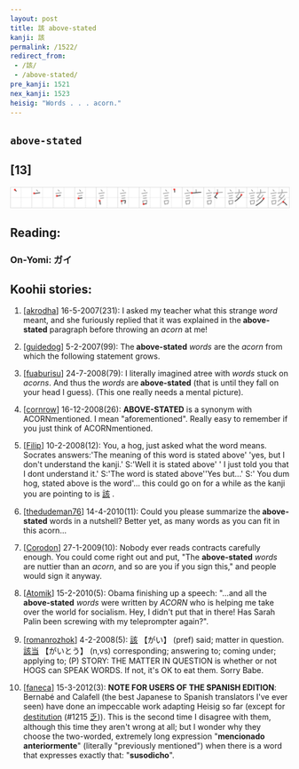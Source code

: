 ```yaml
---
layout: post
title: 該 above-stated
kanji: 該
permalink: /1522/
redirect_from:
 - /該/
 - /above-stated/
pre_kanji: 1521
nex_kanji: 1523
heisig: "Words . . . acorn."
---
```


## `above-stated`

## [13]

<div class="stroke"><img src="../images/E8A9B2.png" /></div>

## Reading:

### On-Yomi: ガイ

## Koohii stories:

1) [<a href="http://kanji.koohii.com/profile/akrodha">akrodha</a>] 16-5-2007(231): I asked my teacher what this strange <em>word</em> meant, and she furiously replied that it was explained in the<strong> above-stated</strong> paragraph before throwing an <em>acorn</em> at me! 

2) [<a href="http://kanji.koohii.com/profile/guidedog">guidedog</a>] 5-2-2007(99): The<strong> above-stated</strong> <em>words</em> are the <em>acorn</em> from which the following statement grows. 

3) [<a href="http://kanji.koohii.com/profile/fuaburisu">fuaburisu</a>] 24-7-2008(79): I literally imagined atree with <em>words</em> stuck on <em>acorns</em>. And thus the <em>words</em> are<strong> above-stated</strong> (that is until they fall on your head I guess). (This one really needs a mental picture). 

4) [<a href="http://kanji.koohii.com/profile/cornrow">cornrow</a>] 16-12-2008(26): <strong>ABOVE-STATED</strong> is a synonym with ACORNmentioned. I mean &quot;aforementioned&quot;. Really easy to remember if you just think of ACORNmentioned. 

5) [<a href="http://kanji.koohii.com/profile/Filip">Filip</a>] 10-2-2008(12): You, a hog, just asked what the word means. Socrates answers:&#039;The meaning of this word is stated above&#039; &#039;yes, but I don&#039;t understand the kanji.&#039; S:&#039;Well it is stated above&#039; &#039; I just told you that I dont understand it.&#039; S:&#039;The word is stated above&#039;&#039;Yes but...&#039; S:&#039; You dum hog, stated above is the word&#039;... this could go on for a while as the kanji you are pointing to is   <a href="http://jisho.org/kanji/details/該">該</a>  . 

6) [<a href="http://kanji.koohii.com/profile/thedudeman76">thedudeman76</a>] 14-4-2010(11): Could you please summarize the<strong> above-stated</strong> words in a nutshell? Better yet, as many words as you can fit in this acorn... 

7) [<a href="http://kanji.koohii.com/profile/Corodon">Corodon</a>] 27-1-2009(10): Nobody ever reads contracts carefully enough. You could come right out and put, &quot;The <strong>above-stated</strong> <em>words</em> are nuttier than an <em>acorn</em>, and so are you if you sign this,&quot; and people would sign it anyway. 

8) [<a href="http://kanji.koohii.com/profile/Atomik">Atomik</a>] 15-2-2010(5): Obama finishing up a speech: &quot;...and all the<strong> above-stated</strong> <em>words</em> were written by <em>ACORN</em> who is helping me take over the world for socialism. Hey, I didn&#039;t put that in there! Has Sarah Palin been screwing with my teleprompter again?&quot;. 

9) [<a href="http://kanji.koohii.com/profile/romanrozhok">romanrozhok</a>] 4-2-2008(5):   <a href="http://jisho.org/kanji/details/該">該</a>   【がい】 (pref) said; matter in question.   <a href="http://jisho.org/kanji/details/該当">該当</a>   【がいとう】 (n,vs) corresponding; answering to; coming under; applying to; (P) STORY: THE MATTER IN QUESTION is whether or not HOGS can SPEAK WORDS. If not, it&#039;s OK to eat them. Sorry Babe. 

10) [<a href="http://kanji.koohii.com/profile/faneca">faneca</a>] 15-3-2012(3): <strong>NOTE FOR USERS OF THE SPANISH EDITION</strong>: Bernabé and Calafell (the best Japanese to Spanish translators I&#039;ve ever seen) have done an impeccable work adapting Heisig so far (except for <a href="../1215">destitution</a> <span class="index">(#1215 <a href="http://jisho.org/kanji/details/乏">乏</a>)</span>). This is the second time I disagree with them, although this time they aren&#039;t wrong at all; but I wonder why they choose the two-worded, extremely long expression &quot;<strong>mencionado anteriormente</strong>&quot; (literally &quot;previously mentioned&quot;) when there is a word that expresses exactly that: &quot;<strong>susodicho</strong>&quot;. 
